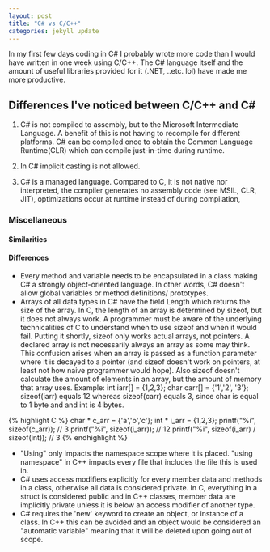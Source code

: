 ```yaml
---
layout: post
title: "C# vs C/C++"
categories: jekyll update
---
```


In my first few days coding in C# I probably wrote more code than I would have written in one week using C/C++. The C# language itself and the amount of
useful libraries provided for it (.NET, ..etc. lol) have made me more productive.

## Differences I've noticed between C/C++ and C\#

1) C# is not compiled to assembly, but to the Microsoft Intermediate Language. A benefit of this is not having to recompile
for different platforms. C# can be compiled once to obtain the Common Language Runtime(CLR) which can compile just-in-time during
runtime.

2) In C# implicit casting is not allowed.

3) C# is a managed language. Compared to C, it is not native nor interpreted, the compiler generates no assembly code (see MSIL, CLR, JIT), optimizations occur at runtime
instead of during compilation,

### Miscellaneous

#### Similarities

#### Differences

- Every method and variable needs to be encapsulated in a class making C# a strongly object-oriented language. In other words, C# doesn't allow global variables or method definitions/ prototypes.
- Arrays of all data types in C# have the field Length which returns the size of the array. In C, the length of an array is determined by sizeof, but it does not always work.
A programmer must be aware of the underlying technicalities of C to understand when to use sizeof and when it would fail. Putting it shortly, sizeof only works actual arrays, not pointers.
A declared array is not necessarily always an array as some may think. This confusion arises when an array is passed as a function parameter where it is decayed to a pointer (and
sizeof doesn't work on pointers, at least not how naive programmer would hope).
Also sizeof doesn't calculate the amount of elements in an array, but the amount of memory that array uses. Example: int iarr[] = {1,2,3}; char carr[] = {'1','2', '3'}; sizeof(iarr)
equals 12 whereas sizeof(carr) equals 3, since char is equal to 1 byte and and int is 4 bytes.

{% highlight C %}
    char * c_arr = {'a','b','c'};
    int * i_arr = {1,2,3};
    printf("%i", sizeof(c_arr)); // 3
    printf("%i", sizeof(i_arr)); // 12
    printf("%i", sizeof(i_arr) / sizeof(int)); // 3
{% endhighlight %}

- "Using" only impacts the namespace scope where it is placed. "using namespace" in C++ impacts every file that includes the file this is used in.
- C# uses access modifiers explicitly for every member data and methods in a class, otherwise all data is considered private. In C, everything in a struct is considered public
and in C++ classes, member data are implicitly private unless it is below an access modifier of another type.
- C# requires the 'new' keyword to create an object, or instance of a class. In C++ this can be avoided and an object would be considered an "automatic variable" meaning that it will be
deleted upon going out of scope.